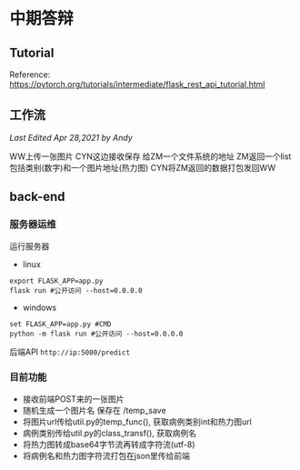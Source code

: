 # 中期答辩

## Tutorial

Reference: https://pytorch.org/tutorials/intermediate/flask_rest_api_tutorial.html
## 工作流

*Last Edited Apr 28,2021 by Andy*

WW上传一张图片
CYN这边接收保存
给ZM一个文件系统的地址
ZM返回一个list包括类别(数字)和一个图片地址(热力图)
CYN将ZM返回的数据打包发回WW

## back-end

### 服务器运维

运行服务器
- linux 
```
export FLASK_APP=app.py
flask run #公开访问 --host=0.0.0.0
```
- windows
```
set FLASK_APP=app.py #CMD
python -m flask run #公开访问 --host=0.0.0.0
```

后端API
`http://ip:5000/predict`
### 目前功能

- 接收前端POST来的一张图片
- 随机生成一个图片名 保存在 /temp_save
- 将图片url传给util.py的temp_func(), 获取病例类别int和热力图url
- 病例类别传给util.py的class_transf(), 获取病例名
- 将热力图转成base64字节流再转成字符流(utf-8)
- 将病例名和热力图字符流打包在json里传给前端
